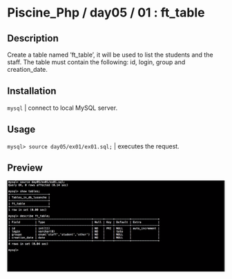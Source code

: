 # Piscine_Php / day05 / 01 : ft_table

## Description
Create a table named ’ft_table’, it will be used to list the students and the staff. The table must contain the following: id, login, group and creation_date.

## Installation
`mysql` | connect to local MySQL server.

## Usage
`mysql> source day05/ex01/ex01.sql;` | executes the request.

## Preview
<img src="../../resources/images/table.png" width="1200">
